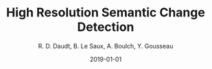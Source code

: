 ---
title: 'High Resolution Semantic Change Detection'
collection: publications
permalink: /publications/2019-CVIU-change
excerpt: ''
date: 2019-01-01
venue: 'Arxiv'
paperurl: ''
type: 'misc'
author : 'R. D. Daudt, B. Le Saux, A. Boulch, Y. Gousseau'
arxiv: https://arxiv.org/abs/1810.08452
bibtex: "@article{daudt2018high, <br/>
  title={High Resolution Semantic Change Detection}, <br/>
  author={Daudt, Rodrigo Caye and Saux, Bertrand Le and Boulch, Alexandre and Gousseau, Yann}, <br/>
  journal={arXiv preprint arXiv:1810.08452}, <br/>
  year={2018} <br/>
}"
note: "under review at CVIU"
teaser: publications/2018-CVIU-change.png
---